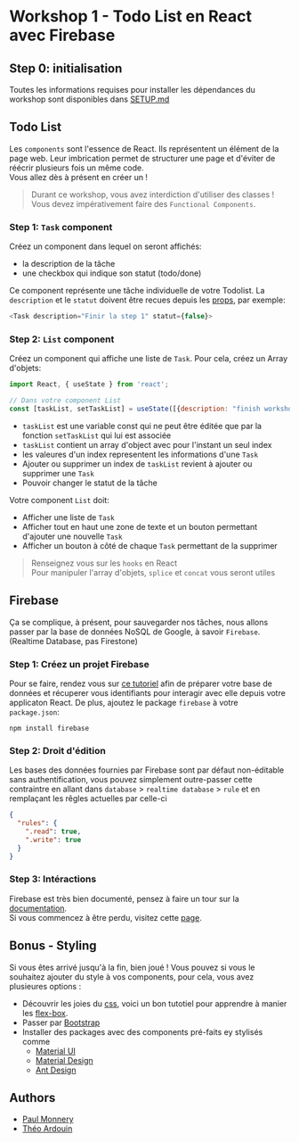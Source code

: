 # Workshop 1 - Todo List en React avec Firebase

## Step 0: initialisation

Toutes les informations requises pour installer les dépendances du workshop sont disponibles dans [SETUP.md](./SETUP.md)

## Todo List

Les `components` sont l'essence de React. Ils représentent un élément de la page web. Leur imbrication permet de structurer une page et d'éviter de réécrir plusieurs fois un même code.  
Vous allez dès à présent en créer un !
> Durant ce workshop, vous avez interdiction d'utiliser des classes ! Vous devez impérativement faire des `Functional Components`.

### Step 1: `Task` component

Créez un component dans lequel on seront affichés:
  - la description de la tâche
  - une checkbox qui indique son statut (todo/done)

Ce component représente une tâche individuelle de votre Todolist. La `description` et le `statut` doivent être recues depuis les [props](https://fr.reactjs.org/docs/components-and-props.html), par exemple:

```js
<Task description="Finir la step 1" statut={false}>
```


### Step 2: `List` component

Créez un component qui affiche une liste de `Task`. Pour cela, créez un Array d'objets:

```js
import React, { useState } from 'react';

// Dans votre component List
const [taskList, setTaskList] = useState([{description: "finish workshop", statut: false}]);
```
- `taskList` est une variable const qui ne peut être éditée que par la fonction `setTaskList` qui lui est associée
- `taskList` contient un array d'object avec pour l'instant un seul index
- les valeures d'un index representent les informations d'une `Task`
- Ajouter ou supprimer un index de `taskList` revient à ajouter ou supprimer une `Task`
- Pouvoir changer le statut de la tâche

Votre component `List` doit:
- Afficher une liste de `Task`
- Afficher tout en haut une zone de texte et un bouton permettant d'ajouter une nouvelle `Task`
- Afficher un bouton à côté de chaque `Task` permettant de la supprimer

> Renseignez vous sur les `hooks` en React  
> Pour manipuler l'array d'objets, `splice` et `concat` vous seront utiles

## Firebase

Ça se complique, à présent, pour sauvegarder nos tâches, nous allons passer par la base de données NoSQL de Google, à savoir `Firebase`. (Realtime Database, pas Firestone)

### Step 1: Créez un projet Firebase

Pour se faire, rendez vous sur [ce tutoriel](https://firebase.google.com/docs/web/setup) afin de préparer votre base de données et récuperer vous identifiants pour interagir avec elle depuis votre applicaton React. De plus, ajoutez le package `firebase` à votre `package.json`:
```
npm install firebase
```

### Step 2: Droit d'édition

Les bases des données fournies par Firebase sont par défaut non-éditable sans authentification, vous pouvez simplement outre-passer cette contraintre en allant dans `database` > `realtime database` > `rule` et en remplaçant les rêgles actuelles par celle-ci
```json
{
  "rules": {
    ".read": true,
    ".write": true
  }
}
```

### Step 3: Intéractions

Firebase est très bien documenté, pensez à faire un tour sur la [documentation](https://firebase.google.com/docs/).  
Si vous commencez à être perdu, visitez cette [page](https://firebase.google.com/docs/reference/js/firebase.database.Reference#on).

## Bonus - Styling
Si vous êtes arrivé jusqu'à la fin, bien joué !
Vous pouvez si vous le souhaitez ajouter du style à vos components, pour cela, vous avez plusieures options :
- Découvrir les joies du [css](https://malcoded.com/posts/react-component-style/), voici un bon tutotiel pour apprendre à manier les [flex-box](https://flexboxfroggy.com/#fr).
- Passer par [Bootstrap](https://getbootstrap.com/)
- Installer des packages avec des components pré-faits ey stylisés comme
  - [Material UI](https://material-ui.com/)
  - [Material Design](https://material.io/design/)
  - [Ant Design](https://ant.design/)


## Authors
- [Paul Monnery](https://github.com/PaulMonnery/)
- [Théo Ardouin](https://github.com/CrystallizedYou)
